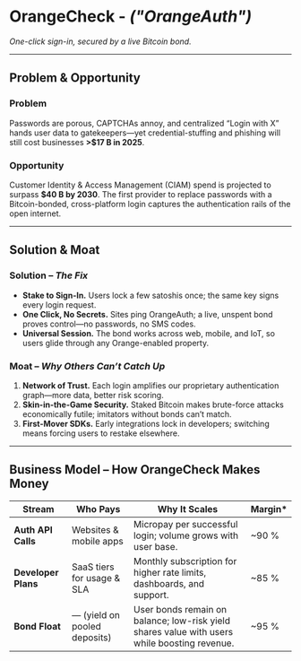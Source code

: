 # OrangeCheck - _("OrangeAuth")_
*One-click sign-in, secured by a live Bitcoin bond.*

---

## Problem & Opportunity  

### Problem  
Passwords are porous, CAPTCHAs annoy, and centralized “Login with X” hands user data to gatekeepers—yet credential-stuffing and phishing will still cost businesses **>$17 B in 2025**.

### Opportunity  
Customer Identity & Access Management (CIAM) spend is projected to surpass **$40 B by 2030**. The first provider to replace passwords with a Bitcoin-bonded, cross-platform login captures the authentication rails of the open internet.

---

## Solution & Moat  

### Solution – _The Fix_  
- **Stake to Sign-In.** Users lock a few satoshis once; the same key signs every login request.  
- **One Click, No Secrets.** Sites ping OrangeAuth; a live, unspent bond proves control—no passwords, no SMS codes.  
- **Universal Session.** The bond works across web, mobile, and IoT, so users glide through any Orange-enabled property.

### Moat – _Why Others Can’t Catch Up_  
1. **Network of Trust.** Each login amplifies our proprietary authentication graph—more data, better risk scoring.  
2. **Skin-in-the-Game Security.** Staked Bitcoin makes brute-force attacks economically futile; imitators without bonds can’t match.  
3. **First-Mover SDKs.** Early integrations lock in developers; switching means forcing users to restake elsewhere.

---

## Business Model – How OrangeCheck Makes Money  

| Stream | Who Pays | Why It Scales | Margin* |
|--------|----------|--------------|---------|
| **Auth API Calls** | Websites & mobile apps | Micropay per successful login; volume grows with user base. | ~90 % |
| **Developer Plans** | SaaS tiers for usage & SLA | Monthly subscription for higher rate limits, dashboards, and support. | ~85 % |
| **Bond Float** | — (yield on pooled deposits) | User bonds remain on balance; low-risk yield shares value with users while boosting revenue. | ~95 % |

